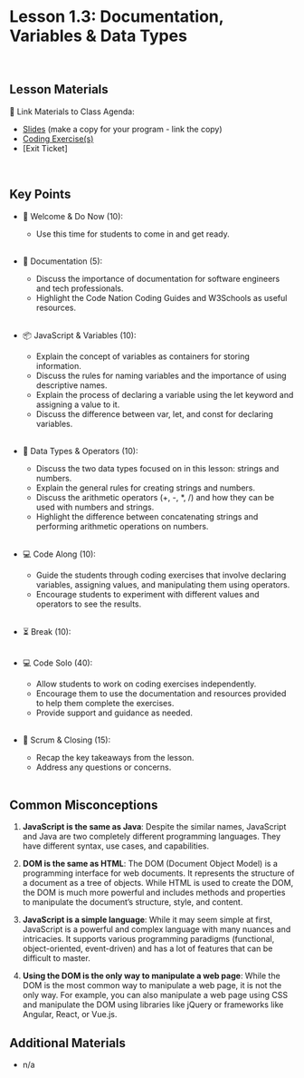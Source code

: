 # Lesson 1.3: Documentation, Variables & Data Types

<br>

## Lesson Materials

📖 Link Materials to Class Agenda:
- [Slides](https://docs.google.com/presentation/d/13dmWq39oLUCj_E9j76TvZHfCPPlqMgxIn_5kYMUHG_w/edit?usp=sharing) (make a copy for your program - link the copy)
- [Coding Exercise(s)](https://github.com/itscodenation/flw1-u1l3-23-24-student-exercises)
- [Exit Ticket]

<br>

## Key Points

- 👋 Welcome & Do Now (10):
  - Use this time for students to come in and get ready.<br><br>
  
- 📑 Documentation (5):
  - Discuss the importance of documentation for software engineers and tech professionals.
  - Highlight the Code Nation Coding Guides and W3Schools as useful resources.<br><br>

- 📦 JavaScript & Variables (10):
  - Explain the concept of variables as containers for storing information.
  - Discuss the rules for naming variables and the importance of using descriptive names.
  - Explain the process of declaring a variable using the let keyword and assigning a value to it.
  - Discuss the difference between var, let, and const for declaring variables.<br><br>

- 🔢 Data Types & Operators (10):
  - Discuss the two data types focused on in this lesson: strings and numbers.
  - Explain the general rules for creating strings and numbers.
  - Discuss the arithmetic operators (+, -, *, /) and how they can be used with numbers and strings.
  - Highlight the difference between concatenating strings and performing arithmetic operations on numbers.<br><br>

- 💻 Code Along (10):
  - Guide the students through coding exercises that involve declaring variables, assigning values, and manipulating them using operators.
  - Encourage students to experiment with different values and operators to see the results.<br><br>

- ⏳ Break (10):<br><br>

- 💻 Code Solo (40):
  - Allow students to work on coding exercises independently.
  - Encourage them to use the documentation and resources provided to help them complete the exercises.
  - Provide support and guidance as needed.<br><br>

- 🔄 Scrum & Closing (15):
  - Recap the key takeaways from the lesson.
  - Address any questions or concerns.<br><br>
  

## Common Misconceptions
1. **JavaScript is the same as Java**: Despite the similar names, JavaScript and Java are two completely different programming languages. They have different syntax, use cases, and capabilities.

2. **DOM is the same as HTML**: The DOM (Document Object Model) is a programming interface for web documents. It represents the structure of a document as a tree of objects. While HTML is used to create the DOM, the DOM is much more powerful and includes methods and properties to manipulate the document’s structure, style, and content.

3. **JavaScript is a simple language**: While it may seem simple at first, JavaScript is a powerful and complex language with many nuances and intricacies. It supports various programming paradigms (functional, object-oriented, event-driven) and has a lot of features that can be difficult to master.

4. **Using the DOM is the only way to manipulate a web page**: While the DOM is the most common way to manipulate a web page, it is not the only way. For example, you can also manipulate a web page using CSS and manipulate the DOM using libraries like jQuery or frameworks like Angular, React, or Vue.js.


## Additional Materials
- n/a
